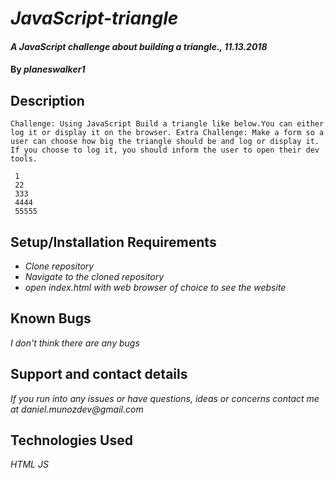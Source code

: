 # _JavaScript-triangle_

#### _A JavaScript challenge about building a triangle., 11.13.2018_

#### By _**planeswalker1**_

## Description

```
Challenge: Using JavaScript Build a triangle like below.You can either log it or display it on the browser. Extra Challenge: Make a form so a user can choose how big the triangle should be and log or display it. If you choose to log it, you should inform the user to open their dev tools.

 1
 22
 333
 4444
 55555
```

## Setup/Installation Requirements

* _Clone repository_
* _Navigate to the cloned repository_
* _open index.html with web browser of choice to see the website_

## Known Bugs

_I don't think there are any bugs_

## Support and contact details

_If you run into any issues or have questions, ideas or concerns contact me at daniel.munozdev@gmail.com_

## Technologies Used

_HTML_
_JS_
